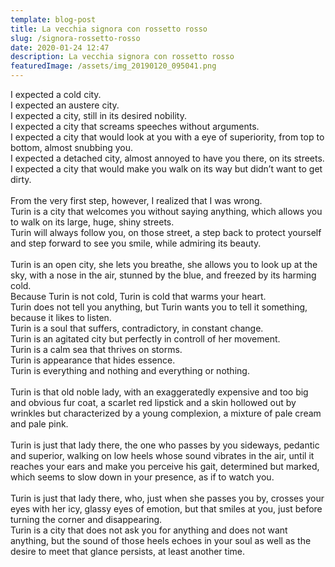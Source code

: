 ```yaml
---
template: blog-post
title: La vecchia signora con rossetto rosso
slug: /signora-rossetto-rosso
date: 2020-01-24 12:47
description: La vecchia signora con rossetto rosso
featuredImage: /assets/img_20190120_095041.png
---
```

<!--StartFragment-->

I expected a cold city.\
I expected an austere city.\
I expected a city, still in its desired nobility.\
I expected a city that screams speeches without arguments.\
I expected a city that would look at you with a eye of superiority, from top to bottom, almost snubbing you.\
I expected a detached city, almost annoyed to have you there, on its streets.\
I expected a city that would make you walk on its way but didn’t want to get dirty.\
\
From the very first step, however, I realized that I was wrong.\
Turin is a city that welcomes you without saying anything, which allows you to walk on its large, huge, shiny streets.\
Turin will always follow you, on those street, a step back to protect yourself and step forward to see you smile, while admiring its beauty.\
\
Turin is an open city, she lets you breathe, she allows you to look up at the sky, with a nose in the air, stunned by the blue, and freezed by its harming cold.\
Because Turin is not cold, Turin is cold that warms your heart.\
Turin does not tell you anything, but Turin wants you to tell it something, because it likes to listen.\
Turin is a soul that suffers, contradictory, in constant change.\
Turin is an agitated city but perfectly in controll of her movement.\
Turin is a calm sea that thrives on storms.\
Turin is appearance that hides essence.\
Turin is everything and nothing and everything or nothing.\
\
Turin is that old noble lady, with an exaggeratedly expensive and too big and obvious fur coat, a scarlet red lipstick and a skin hollowed out by wrinkles but characterized by a young complexion, a mixture of pale cream and pale pink.\
\
Turin is just that lady there, the one who passes by you sideways, pedantic and superior, walking on low heels whose sound vibrates in the air, until it reaches your ears and make you perceive his gait, determined but marked, which seems to slow down in your presence, as if to watch you.\
\
Turin is just that lady there, who, just when she passes you by, crosses your eyes with her icy, glassy eyes of emotion, but that smiles at you, just before turning the corner and disappearing.\
Turin is a city that does not ask you for anything and does not want anything, but the sound of those heels echoes in your soul as well as the desire to meet that glance persists, at least another time.

<!--EndFragment-->